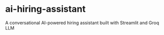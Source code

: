 # ai-hiring-assistant
A conversational AI-powered hiring assistant built with Streamlit and Groq LLM
